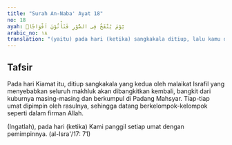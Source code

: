 ```yaml
---
title: "Surah An-Naba' Ayat 18"
no: 18
ayah: يَّوْمَ يُنْفَخُ فِى الصُّوْرِ فَتَأْتُوْنَ اَفْوَاجًاۙ
arabic_no: ١٨
translation: "(yaitu) pada hari (ketika) sangkakala ditiup, lalu kamu datang berbondong-bondong,"
---
```


## Tafsir

Pada hari Kiamat itu, ditiup sangkakala yang kedua oleh malaikat Israfil yang menyebabkan seluruh makhluk akan dibangkitkan kembali, bangkit dari kuburnya masing-masing dan berkumpul di Padang Mahsyar. Tiap-tiap umat dipimpin oleh rasulnya, sehingga datang berkelompok-kelompok seperti dalam firman Allah.

(Ingatlah), pada hari (ketika) Kami panggil setiap umat dengan pemimpinnya. (al-Isra'/17: 71)